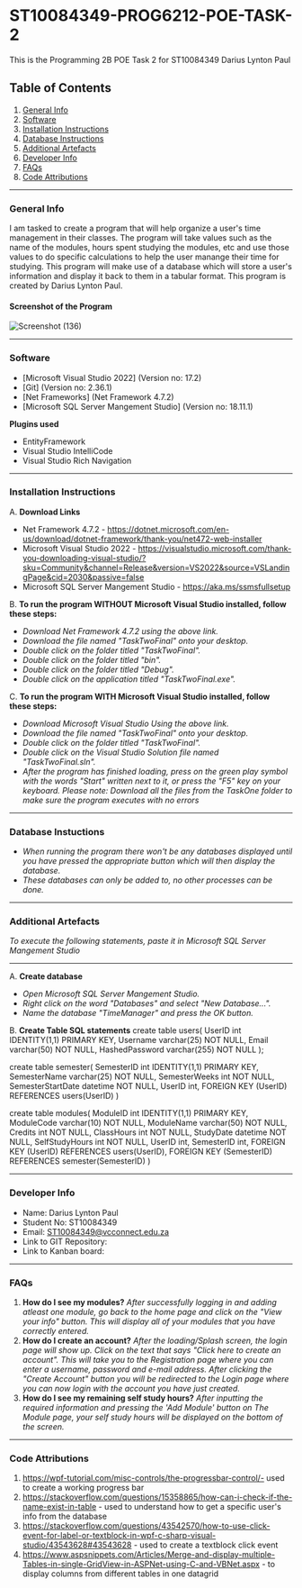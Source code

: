 # ST10084349-PROG6212-POE-TASK-2
This is the Programming 2B POE Task 2 for ST10084349 Darius Lynton Paul
## Table of Contents
1. [General Info](#general-info)
2. [Software](#software)
3. [Installation Instructions](#installation-instructions)
4. [Database Instructions](#database-instructions)
5. [Additional Artefacts](#additional-artefacts)
6. [Developer Info](#developer-info)
7. [FAQs](#faqs)
8. [Code Attributions](#code-attributions) 
***
### General Info
I am tasked to create a program that will help organize a user's time management in their classes. The program will take values such as the name of the modules, hours spent studying the modules, etc and use those values to do specific calculations to help the user manange their time for studying. This program will make use of a database which will store a user's information and display it back to them in a tabular format. This program is created by Darius Lynton Paul.
#### Screenshot of the Program
![Screenshot (136)](https://user-images.githubusercontent.com/106805800/199504204-d0d689dc-78fd-47fb-9032-eda99d1861d8.png)
***
### Software
* [Microsoft Visual Studio 2022] (Version no: 17.2)
* [Git] (Version no: 2.36.1)
* [Net Frameworks] (Net Framework 4.7.2)
* [Microsoft SQL Server Mangement Studio] (Version no: 18.11.1)

**Plugins used**
* EntityFramework
* Visual Studio IntelliCode
* Visual Studio Rich Navigation
***
### Installation Instructions
A. **Download Links**
* Net Framework 4.7.2 - https://dotnet.microsoft.com/en-us/download/dotnet-framework/thank-you/net472-web-installer
* Microsoft Visual Studio 2022 - https://visualstudio.microsoft.com/thank-you-downloading-visual-studio/?sku=Community&channel=Release&version=VS2022&source=VSLandingPage&cid=2030&passive=false
* Microsoft SQL Server Mangement Studio - https://aka.ms/ssmsfullsetup

B. **To run the program WITHOUT Microsoft Visual Studio installed, follow these steps:**
* _Download Net Framework 4.7.2 using the above link._
* _Download the file named "TaskTwoFinal" onto your desktop._
* _Double click on the folder titled "TaskTwoFinal"._
* _Double click on the folder titled "bin"._
* _Double click on the folder titled "Debug"._
* _Double click on the application titled "TaskTwoFinal.exe"._

C. **To run the program WITH Microsoft Visual Studio installed, follow these steps:**
* _Download Microsoft Visual Studio Using the above link._
* _Download the file named "TaskTwoFinal" onto your desktop._
* _Double click on the folder titled "TaskTwoFinal"._
* _Double click on the Visual Studio Solution file named "TaskTwoFinal.sln"._
* _After the program has finished loading, press on the green play symbol with the words "Start" written next to it, or press the "F5" key on your keyboard._
_Please note: Download all the files from the TaskOne folder to make sure the program executes with no errors_
***
### Database Instuctions
* _When running the program there won't be any databases displayed until you have pressed the appropriate button which will then display the database._
* _These databases can only be added to, no other processes can be done._
***
### Additional Artefacts
_To execute the following statements, paste it in Microsoft SQL Server Mangement Studio_
***
A. **Create database**
* _Open Microsoft SQL Server Mangement Studio._
* _Right click on the word "Databases" and select "New Database..."._
* _Name the database "TimeManager" and press the OK button._

B. **Create Table SQL statements**
create table users(
UserID int IDENTITY(1,1) PRIMARY KEY,
Username varchar(25) NOT NULL,
Email varchar(50) NOT NULL,
HashedPassword varchar(255) NOT NULL
);

create table semester(
SemesterID int IDENTITY(1,1) PRIMARY KEY,
SemesterName varchar(25) NOT NULL,
SemesterWeeks int NOT NULL,
SemesterStartDate datetime NOT NULL,
UserID int,
FOREIGN KEY (UserID) REFERENCES users(UserID)
)

create table modules(
ModuleID int IDENTITY(1,1) PRIMARY KEY,
ModuleCode varchar(10) NOT NULL,
ModuleName varchar(50) NOT NULL,
Credits int NOT NULL,
ClassHours int NOT NULL,
StudyDate datetime NOT NULL,
SelfStudyHours int NOT NULL,
UserID int,
SemesterID int,
FOREIGN KEY (UserID) REFERENCES users(UserID),
FOREIGN KEY (SemesterID) REFERENCES semester(SemesterID)
)
***
### Developer Info
* Name: Darius Lynton Paul
* Student No: ST10084349
* Email: ST10084349@vcconnect.edu.za
* Link to GIT Repository: 
* Link to Kanban board: 
***

### FAQs
1. **How do I see my modules?**
_After successfully logging in and adding atleast one module, go back to the home page and click on the "View your info" button. This will display all of your modules that you have correctly entered._
2. **How do I create an account?**
_After the loading/Splash screen, the login page will show up. Click on the text that says "Click here to create an account". This will take you to the Registration page where you can enter a username, password and e-mail address. After clicking the "Create Account" button you will be redirected to the Login page where you can now login with the account you have just created._
3. **How do I see my remaining self study hours?**
_After inputting the required information and pressing the 'Add Module' button on The Module page, your self study hours will be displayed on the bottom of the screen._
***
### Code Attributions
1. https://wpf-tutorial.com/misc-controls/the-progressbar-control/- used to create a working progress bar
2. https://stackoverflow.com/questions/15358865/how-can-i-check-if-the-name-exist-in-table - used to understand how to get a specific user's info from the database
3. https://stackoverflow.com/questions/43542570/how-to-use-click-event-for-label-or-textblock-in-wpf-c-sharp-visual-studio/43543628#43543628 - used to create a textblock click event
4. https://www.aspsnippets.com/Articles/Merge-and-display-multiple-Tables-in-single-GridView-in-ASPNet-using-C-and-VBNet.aspx - to display columns from different tables in one datagrid
